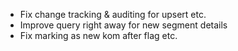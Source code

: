 - Fix change tracking & auditing for upsert etc.
- Improve query right away for new segment details 
- Fix marking as new kom after flag etc.
